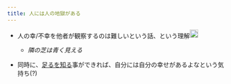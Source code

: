 ```yaml
---
title: 人には人の地獄がある
---
```


* 人の幸/不幸を他者が観察するのは難しいという話、という理解<img src='https://scrapbox.io/api/pages/blu3mo-public/blu3mo/icon' alt='blu3mo.icon' height="19.5"/>
  
  * *隣の芝は青く見える*
* 同時に、[足るを知る](%E8%B6%B3%E3%82%8B%E3%82%92%E7%9F%A5%E3%82%8B.md)事ができれば、自分には自分の幸せがあるよなという気持ち(?)
